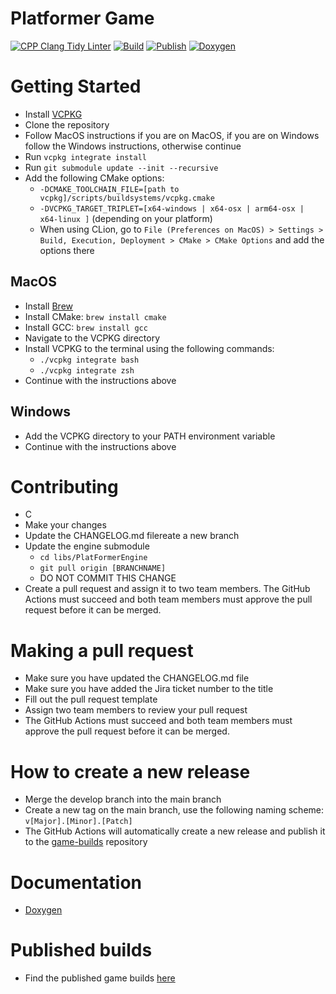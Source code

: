 # Platformer Game

[![CPP Clang Tidy Linter](https://github.com/SPC-H-Avans/MarioGame/actions/workflows/clang.yml/badge.svg)](https://github.com/SPC-H-Avans/MarioGame/actions/workflows/clang.yml)
[![Build](https://github.com/SPC-H-Avans/MarioGame/actions/workflows/build.yml/badge.svg)](https://github.com/SPC-H-Avans/MarioGame/actions/workflows/build.yml)
[![Publish](https://github.com/SPC-H-Avans/MarioGame/actions/workflows/publish.yml/badge.svg)](https://github.com/SPC-H-Avans/MarioGame/actions/workflows/publish.yml)
[![Doxygen](https://github.com/SPC-H-Avans/MarioGame/actions/workflows/doxygen.yml/badge.svg)](https://github.com/SPC-H-Avans/MarioGame/actions/workflows/doxygen.yml)

# Getting Started
- Install [VCPKG](https://vcpkg.io/en/index.html)
- Clone the repository
- Follow MacOS instructions if you are on MacOS, if you are on Windows follow the Windows instructions, otherwise continue
- Run `vcpkg integrate install`
- Run `git submodule update --init --recursive`
- Add the following CMake options:
    - `-DCMAKE_TOOLCHAIN_FILE=[path to vcpkg]/scripts/buildsystems/vcpkg.cmake`
    - `-DVCPKG_TARGET_TRIPLET=[x64-windows | x64-osx | arm64-osx | x64-linux ]` (depending on your platform)
    - When using CLion, go to `File (Preferences on MacOS) > Settings > Build, Execution, Deployment > CMake > CMake Options` and add the options there

## MacOS
- Install [Brew](https://docs.brew.sh/Installation)
- Install CMake: `brew install cmake`
- Install GCC: `brew install gcc`
- Navigate to the VCPKG directory
- Install VCPKG to the terminal using the following commands:
  - `./vcpkg integrate bash`
  - `./vcpkg integrate zsh`
- Continue with the instructions above

## Windows
- Add the VCPKG directory to your PATH environment variable
- Continue with the instructions above

# Contributing
- C
- Make your changes
- Update the CHANGELOG.md filereate a new branch
- Update the engine submodule
  - `cd libs/PlatFormerEngine`
  - `git pull origin [BRANCHNAME]`
  - DO NOT COMMIT THIS CHANGE
- Create a pull request and assign it to two team members. The GitHub Actions must succeed and both team members must approve the pull request before it can be merged.

# Making a pull request
- Make sure you have updated the CHANGELOG.md file
- Make sure you have added the Jira ticket number to the title
- Fill out the pull request template
- Assign two team members to review your pull request
- The GitHub Actions must succeed and both team members must approve the pull request before it can be merged.

# How to create a new release
- Merge the develop branch into the main branch
- Create a new tag on the main branch, use the following naming scheme: `v[Major].[Minor].[Patch]`
- The GitHub Actions will automatically create a new release and publish it to the [game-builds](https://github.com/SPC-H-Avans/game-builds/releases) repository

# Documentation
- [Doxygen](https://game.mrproper.dev)

# Published builds
-  Find the published game builds [here](https://github.com/SPC-H-Avans/game-builds/releases)
